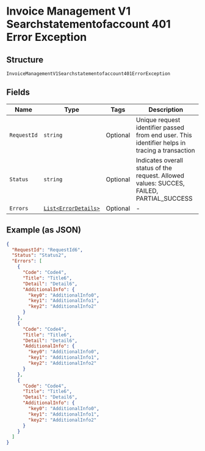 
# Invoice Management V1 Searchstatementofaccount 401 Error Exception

## Structure

`InvoiceManagementV1Searchstatementofaccount401ErrorException`

## Fields

| Name | Type | Tags | Description |
|  --- | --- | --- | --- |
| `RequestId` | `string` | Optional | Unique request identifier passed from end user. This identifier helps in tracing a transaction |
| `Status` | `string` | Optional | Indicates overall status of the request. Allowed values: SUCCES, FAILED, PARTIAL_SUCCESS |
| `Errors` | [`List<ErrorDetails>`](../../doc/models/error-details.md) | Optional | - |

## Example (as JSON)

```json
{
  "RequestId": "RequestId6",
  "Status": "Status2",
  "Errors": [
    {
      "Code": "Code4",
      "Title": "Title6",
      "Detail": "Detail6",
      "AdditionalInfo": {
        "key0": "AdditionalInfo0",
        "key1": "AdditionalInfo1",
        "key2": "AdditionalInfo2"
      }
    },
    {
      "Code": "Code4",
      "Title": "Title6",
      "Detail": "Detail6",
      "AdditionalInfo": {
        "key0": "AdditionalInfo0",
        "key1": "AdditionalInfo1",
        "key2": "AdditionalInfo2"
      }
    },
    {
      "Code": "Code4",
      "Title": "Title6",
      "Detail": "Detail6",
      "AdditionalInfo": {
        "key0": "AdditionalInfo0",
        "key1": "AdditionalInfo1",
        "key2": "AdditionalInfo2"
      }
    }
  ]
}
```

